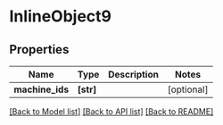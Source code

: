 # InlineObject9

## Properties
Name | Type | Description | Notes
------------ | ------------- | ------------- | -------------
**machine_ids** | **[str]** |  | [optional] 

[[Back to Model list]](../README.md#documentation-for-models) [[Back to API list]](../README.md#documentation-for-api-endpoints) [[Back to README]](../README.md)


